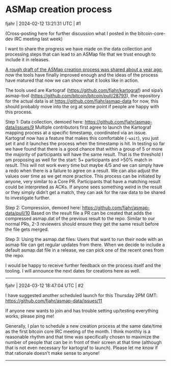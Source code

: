 # ASMap creation process

fjahr | 2024-02-12 13:21:31 UTC | #1

(Cross-posting here for further discussion what I posted in the bitcoin-core-dev IRC meeting last week)

I want to share the progress we have made on the data collection and processing steps that can lead to an ASMap file that we trust enough to include it in releases.

[A rough draft of the ASMap creation process was shared about a year ago](https://gist.github.com/fjahr/f879769228f4f1c49b49d348f80d7635), now the tools have finally improved enough and the ideas of the process have matured that now we can show what it looks like in action.

The tools used are Kartograf (https://github.com/fjahr/kartograf) and sipa’s asmap-tool (https://github.com/bitcoin/bitcoin/pull/28793), the repository for the actual data is at https://github.com/fjahr/asmap-data for now, this should probably move into the org at some point if people are happy with this process.

Step 1: Data collection, demoed here: https://github.com/fjahr/asmap-data/issues/9 Multiple contributors first agree to launch the Kartograf mapping process at a specific timestamp, coordinated via an issue. Kartograf now has a feature that makes this comfortable (`-wait`), you just set it and it launches the process when the timestamp is hit. In testing so far we have found that there is a good chance that within a group of 5 or more the majority of participants will have the same result. That is the threshold I am proposing as well for the start: 5+ participants and >50% match in result. This will not work every time but maybe 4/5 and we can simply have a redo when there is a failure to agree on a result. We can also adjust the values over time as we get more practice. This process can be initiated by anyone, very similar to a Core PR. Participants that have a matching result could be interpreted as ACKs. If anyone sees something weird in the result or they simply didn’t get a match, they can ask for the raw data to be shared to investigate further.

Step 2: Compression, demoed here: https://github.com/fjahr/asmap-data/pull/10 Based on the result file a PR can be created that adds the compressed asmap.dat of the previous result to the repo. Similar to our normal PRs, 2-3 reviewers should ensure they get the same result before the file gets merged.

Step 3: Using the asmap.dat files: Users that want to run their node with an asmap file can get regular updates from there. When we decide to include a default asmap.dat file in a release, we can pick one of the recent ones from the repo.

I would be happy to receive further feedback on the process itself and the tooling. I will announce the next dates for creations here as well.

-------------------------

fjahr | 2024-03-12 18:47:04 UTC | #2

I have suggested another scheduled launch for this Thursday 2PM GMT: https://github.com/fjahr/asmap-data/issues/11

If anyone new wants to join and has trouble setting up/testing everything works, please ping me!

Generally, I plan to schedule a new creation process at the same date/time as the first bitcoin core IRC meeting of the month. I think monthly is a reasonable rhythm and that time was specifically chosen to maximize the number of people that can be in front of their screen at that time (although that is not even necessary for kartograf to launch). Please let me know if that rationale doesn't make sense to anyone!

-------------------------

